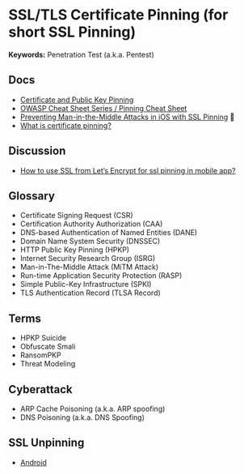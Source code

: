 # SSL/TLS Certificate Pinning (for short SSL Pinning)

<!--
http://labs.siteblindado.com/2020/02/bypass-ssl-pinning.html

https://medium.com/@anuj.rai2489/ssl-pinning-254fa8ca2109

iXGuard / RASP
-->

<!--
https://github.com/Eltion/Tiktok-SSL-Pinning-Bypass
https://github.com/Eltion/Instagram-SSL-Pinning-Bypass
https://github.com/Eltion/Facebook-SSL-Pinning-Bypass
-->

<!--
https://security.stackexchange.com/questions/169913/ios-android-certificate-pinning-with-lets-encrypt
-->

<!--
Examples: Twitch (unpinning), Twitter (pinning)
-->

**Keywords:** Penetration Test (a.k.a. Pentest)

## Docs

- [Certificate and Public Key Pinning](https://owasp.org/www-community/controls/Certificate_and_Public_Key_Pinning)
- [OWASP Cheat Sheet Series / Pinning Cheat Sheet](https://cheatsheetseries.owasp.org/cheatsheets/Pinning_Cheat_Sheet.html)
- [Preventing Man-in-the-Middle Attacks in iOS with SSL Pinning](https://kodeco.com/1484288-preventing-man-in-the-middle-attacks-in-ios-with-ssl-pinning) 🌟
- [What is certificate pinning?](https://digicert.com/blog/certificate-pinning-what-is-certificate-pinning)

## Discussion

- [How to use SSL from Let’s Encrypt for ssl pinning in mobile app?](https://community.letsencrypt.org/t/how-to-use-ssl-from-lets-encrypt-for-ssl-pinning-in-mobile-app/135720/14)

## Glossary

- Certificate Signing Request (CSR)
- Certification Authority Authorization (CAA)
- DNS-based Authentication of Named Entities (DANE)
- Domain Name System Security (DNSSEC)
- HTTP Public Key Pinning (HPKP)
- Internet Security Research Group (ISRG)
- Man-in-The-Middle Attack (MiTM Attack)
- Run-time Application Security Protection (RASP)
- Simple Public-Key Infrastructure (SPKI)
- TLS Authentication Record (TLSA Record)

## Terms

- HPKP Suicide
- Obfuscate Smali
- RansomPKP
- Threat Modeling

## Cyberattack

- ARP Cache Poisoning (a.k.a. ARP spoofing)
- DNS Poisoning (a.k.a. DNS Spoofing)

## SSL Unpinning

- [Android](./android.md)

<!-- ## Tips -->

<!-- ### Cert Manager -->

<!--
https://github.com/cert-manager/cert-manager/issues/2402
https://github.com/cert-manager/cert-manager/issues/2239
https://github.com/cert-manager/cert-manager/issues/3954
-->

<!-- ```sh
#
kubectl get certificate
```

```yml
---
apiVersion: cert-manager.io/v1
kind: Certificate
metadata:
  name: letsencrypt-cert
spec:
  dnsNames:
    - 'example.com'
    - '*.example.com'
  secretName: letsencrypt-cert-secret
  issuerRef:
    name: example-letsencrypt
  privateKey:
    rotationPolicy: Never
``` -->
